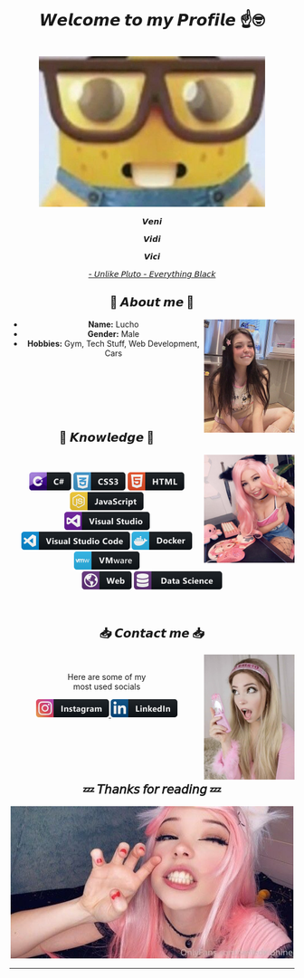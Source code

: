 <!DOCTYPE html>
<body>
    <center>
<h1 align="center">𝙒𝙚𝙡𝙘𝙤𝙢𝙚 𝙩𝙤 𝙢𝙮 𝙋𝙧𝙤𝙛𝙞𝙡𝙚 ☝️🤓</h1>
<br>
<div align="center">
    <img src="./assets/pics/download (8).jpg" width="400" height="266">
    <br>
    <p>𝙑𝙚𝙣𝙞<p>
    <p>𝙑𝙞𝙙𝙞<p>
    <p>𝙑𝙞𝙘𝙞<p>
    <p><a href="https://www.youtube.com/watch?v=mWKDZRJWdF4"> - 𝘜𝘯𝘭𝘪𝘬𝘦 𝘗𝘭𝘶𝘵𝘰 - 𝘌𝘷𝘦𝘳𝘺𝘵𝘩𝘪𝘯𝘨 𝘉𝘭𝘢𝘤𝘬</a><p>
</div>
  
<div>
    <h2 align="center"> 🪬 𝘼𝙗𝙤𝙪𝙩 𝙢𝙚 🪬 </h2>
    <div align="center">
        <img src="./assets/pics/pic1.jpg" align="right" width="160" height="200">
    </div>
    <ul>
        <li><b>Name:</b> Lucho</li>
        <li><b>Gender:</b> Male</li>
        <li><b>Hobbies:</b> Gym, Tech Stuff, Web Development, Cars</b></li>
    </ul>
    <br>
    <br>
    <br>
    <br>
    <br>
</div>
  
<div>
    <h2 align="center"> 🧬 𝙆𝙣𝙤𝙬𝙡𝙚𝙙𝙜𝙚 🧬 </h2>
    <p>
    <div align="center">
        <img src="./assets/pics/pic3.jpg" alt="cute" align="right" width="160" height="191">
   </div>
</div>
  
<div align="center">
    <br>
    <p align="center">
    <img src="./assets/icons/csharp.png" alt="csharp">
    <img src="./assets/icons/css3.png" alt="css3" >
    <img src="./assets/icons/html.png" alt="html5">
    <img src="./assets/icons/js.png" alt="javascript">
    <br>
    <img src="./assets/icons/visualstudio.png" alt="visualstudio">
    <img src="./assets/icons/visualstudio_code.png" alt="visualstudio_code">
    <img src="./assets/icons/docker.png" alt="docker">
    <img src="./assets/icons/vmware.png" alt="vmware">
    <br>
    <img src="./assets/icons/web.png" alt="web">
    <img src="./assets/icons/datascience.png" alt="data_science">
    </p>
    <br>
    <h2 align="center"> 📥 𝘾𝙤𝙣𝙩𝙖𝙘𝙩 𝙢𝙚 📥 </h2>
    <div align="center">
        <!-- <img src="" alt="idksmtcute" align="right" width="373.5px" height="208.5px"> -->
        <img src="./assets/pics/pic2.jpg" alt="idksmtcute" align="right" width="160" height="221">
    </div>
    <br>
    <p align="center">
    Here are some of my <br> most used socials 
    </p>
    <p align="center">
        <a href="https://www.instagram.com/paunov0000"><img src="./assets/icons/instagram.png">
        <a href="https://www.linkedin.com/in/lachezar-paunov-aa38b5250"><img src="./assets/icons/linkedin.png" alt="linkedin"></a>
</div>
<br>
<br>
<br>
<br>
<div>
    <h2 align="center"> 💤 𝘛𝘩𝘢𝘯𝘬𝘴 𝘧𝘰𝘳 𝘳𝘦𝘢𝘥𝘪𝘯𝘨 💤 </h2>
    <div align="center">
        <!-- <img src="./assets/pics/pic4(1).jpg " alt="smtcuteidklolll" width="600" height="338"> -->
        <img src="./assets/pics/pic4(1).jpg " alt="smtcuteidklolll">
        <!-- <img src="./assets/pics/pic4(1).jpg"> -->
    </div>
<hr>
</div>
    </center>
</body>